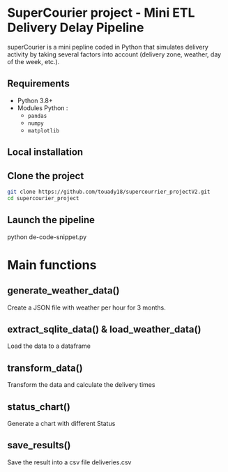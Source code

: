  # SuperCourier project - Mini ETL Delivery Delay Pipeline 
 superCourier is a mini pepline coded in Python that simulates delivery activity by taking several factors into account (delivery zone, weather, day of the week, etc.).

## Requirements

- Python 3.8+  
- Modules Python :
  - `pandas`
  - `numpy`
  - `matplotlib`

 ## Local installation

 ## Clone the project
 ```bash
git clone https://github.com/touady18/supercourrier_projectV2.git
cd supercourier_project
```

## Launch the pipeline
python de-code-snippet.py


# Main functions
## generate_weather_data()
Create a JSON file with weather per hour for 3 months.

## extract_sqlite_data() & load_weather_data()
Load the data to a dataframe 

## transform_data()
Transform the data and calculate the delivery times

## status_chart()
Generate a chart with different Status

## save_results()
Save the result into a csv file
deliveries.csv
